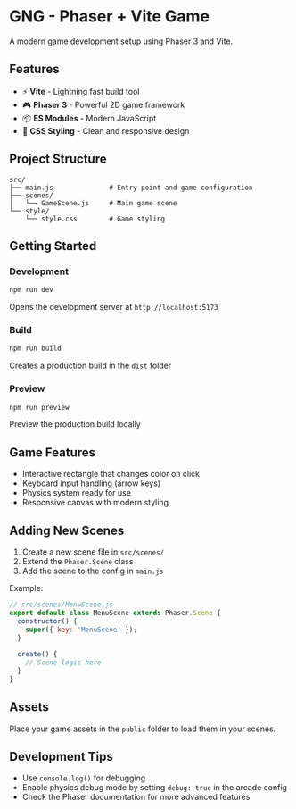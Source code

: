 # GNG - Phaser + Vite Game

A modern game development setup using Phaser 3 and Vite.

## Features

- ⚡ **Vite** - Lightning fast build tool
- 🎮 **Phaser 3** - Powerful 2D game framework
- 📦 **ES Modules** - Modern JavaScript
- 🎨 **CSS Styling** - Clean and responsive design

## Project Structure

```
src/
├── main.js              # Entry point and game configuration
├── scenes/
│   └── GameScene.js     # Main game scene
└── style/
    └── style.css        # Game styling
```

## Getting Started

### Development
```bash
npm run dev
```
Opens the development server at `http://localhost:5173`

### Build
```bash
npm run build
```
Creates a production build in the `dist` folder

### Preview
```bash
npm run preview
```
Preview the production build locally

## Game Features

- Interactive rectangle that changes color on click
- Keyboard input handling (arrow keys)
- Physics system ready for use
- Responsive canvas with modern styling

## Adding New Scenes

1. Create a new scene file in `src/scenes/`
2. Extend the `Phaser.Scene` class
3. Add the scene to the config in `main.js`

Example:
```javascript
// src/scenes/MenuScene.js
export default class MenuScene extends Phaser.Scene {
  constructor() {
    super({ key: 'MenuScene' });
  }
  
  create() {
    // Scene logic here
  }
}
```

## Assets

Place your game assets in the `public` folder to load them in your scenes.

## Development Tips

- Use `console.log()` for debugging
- Enable physics debug mode by setting `debug: true` in the arcade config
- Check the Phaser documentation for more advanced features
